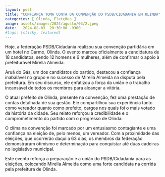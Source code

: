 ```yaml
---
layout: post
title: "CONFIANÇA TOMA CONTA DA CONVENÇÃO DO PSDB/CIDADANIA EM OLINDA"
categories: [ Olinda, Eleições ]
image: assets/images/2024/agosto/03/2.jpeg
date:   2024-08-03  20:30:00 -0300
#tags: [sticky, featured]
---
```

Hoje, a federação PSDB/Cidadania realizou sua convenção partidária em um hotel no Carmo, Olinda. O evento marcou oficialmente a candidatura de 18 candidatos, sendo 12 homens e 6 mulheres, além de confirmar o apoio à prefeiturável Mirella Almeida.

Aruá do Gás, um dos candidatos do partido, destacou a confiança inabalável no grupo e no sucesso de Mirella Almeida na disputa pela prefeitura. Em seu discurso, ele enfatizou a força da união e o trabalho incansável de todos os membros para alcançar a vitória.

O atual prefeito de Olinda, presente na convenção, fez uma prestação de contas detalhada de sua gestão. Ele compartilhou sua experiência tanto como vereador quanto como prefeito, cargos nos quais foi o mais votado da história da cidade. Seu relato reforçou a credibilidade e o comprometimento do partido com o progresso de Olinda.

O clima na convenção foi marcado por um entusiasmo contagiante e uma confiança na eleição de, pelo menos, um vereador. Com a proximidade das eleições, que ocorrerão daqui a 63 dias, os membros da federação demonstraram otimismo e determinação para conquistar até duas cadeiras no legislativo municipal.

Este evento reforça a preparação e a união do PSDB/Cidadania para as eleições, colocando Mirella Almeida como uma forte candidata na corrida pela prefeitura de Olinda.

